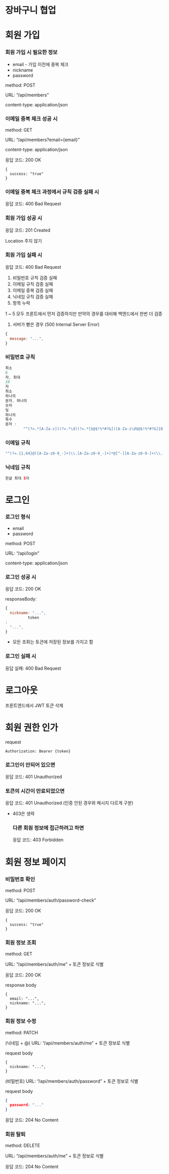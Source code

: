# 장바구니 협업

# 회원 가입

### 회원 가입 시 필요한 정보

- email - 가입 이전에 중복 체크
- nickname
- password

method: POST

URL: “/api/members”

content-type: application/json

### 이메일 중복 체크 성공 시

method: GET

URL: “/api/members?email={email}”

content-type: application/json

응답 코드: 200 OK

```
{
  success: "true"
}
```

### 이메일 중복 체크 과정에서 규칙 검증 실패 시

응답 코드: 400 Bad Request

### 회원 가입 성공 시

응답 코드: 201 Created

Location 주지 않기

### 회원 가입 실패 시

응답 코드: 400 Bad Request

1. 비밀번호 규칙 검증 실패
2. 이메일 규칙 검증 실패
3. 이메일 중복 검증 실패
4. 닉네임 규칙 검증 실패
5. 항목 누락

1 ~ 5 모두 프론트에서 먼저 검증하지만 만약의 경우를 대비해 백엔드에서 한번 더 검증

1. 서버가 뻗은 경우 (500 Internal Server Error)

```jsx
{
  message: "...",
}
```

### 비밀번호 규칙

```jsx
최소
8
자, 최대
20
자
최소
하나의
문자, 하나의
숫자
및
하나의
특수
문자 :
        "^(?=.*[A-Za-z])(?=.*\d)(?=.*[$@$!%*#?&])[A-Za-z\d$@$!%*#?&]{8,20}$"
```

### 이메일 규칙

```java
"^(?=.{1,64}@)[A-Za-z0-9_-]+(\\.[A-Za-z0-9_-]+)*@[^-][A-Za-z0-9-]+(\\.[A-Za-z0-9-]+)*(\\.[A-Za-z]{2,})$"
```

### 닉네임 규칙

```java
한글 최대 5자
```

# 로그인

### 로그인 형식

- email
- password

method: POST

URL: “/api/login”

content-type: application/json

### 로그인 성공 시

응답 코드: 200 OK

responseBody:

```jsx
{
  nickname: "...",
          token
:
  "...",
}
```

- 모든 조회는 토큰에 저장된 정보를 가지고 함

### 로그인 실패 시

응답 실패: 400 Bad Request

# 로그아웃

프론트엔드에서 JWT 토큰 삭제

# 회원 권한 인가

request

```
Authorization: Bearer {token}
```

### 로그인이 안되어 있으면

응답 코드: 401 Unauthorized

### 토큰의 시간이 만료되었으면

응답 코드: 401 Unauthorized (인증 안된 경우와 메시지 다르게 구분)

- 403은 생략

  ### 다른 회원 정보에 접근하려고 하면

  응답 코드: 403 Forbidden


# 회원 정보 페이지

### 비밀번호 확인

method: POST

URL: “/api/members/auth/password-check”

응답 코드: 200 OK

```
{
  success: "true"
}
```

### 회원 정보 조회

method: GET

URL: “/api/members/auth/me” + 토큰 정보로 식별

응답 코드: 200 OK

response body

```
{
  email: "...",
  nickname: "...",
}
```

### 회원 정보 수정

method: PATCH

(닉네임 + @) URL: “/api/members/auth/me” + 토큰 정보로 식별

request body

```
{
  nickname: "...",
}
```

(비밀번호) URL: “/api/members/auth/password” + 토큰 정보로 식별

request body

```json
{
  password: "..."
}
```

응답 코드: 204 No Content

### 회원 탈퇴

method: DELETE

URL: “/api/members/auth/me” + 토큰 정보로 식별

응답 코드: 204 No Content